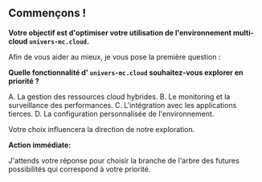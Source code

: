 ##  Commençons !

**Votre objectif est d'optimiser votre utilisation de l'environnement multi-cloud `univers-mc.cloud`.**

Afin de vous aider au mieux, je vous pose la première question :

**Quelle fonctionnalité d' `univers-mc.cloud` souhaitez-vous explorer en priorité ?**

A.  La gestion des ressources cloud hybrides.
B.  Le monitoring et la surveillance des performances.
C.  L'intégration avec les applications tierces.
D.  La configuration personnalisée de l'environnement.



Votre choix influencera la direction de notre exploration. 

**Action immédiate:**

J'attends votre réponse pour choisir la branche de l'arbre des futures possibilités qui correspond à votre priorité. 



